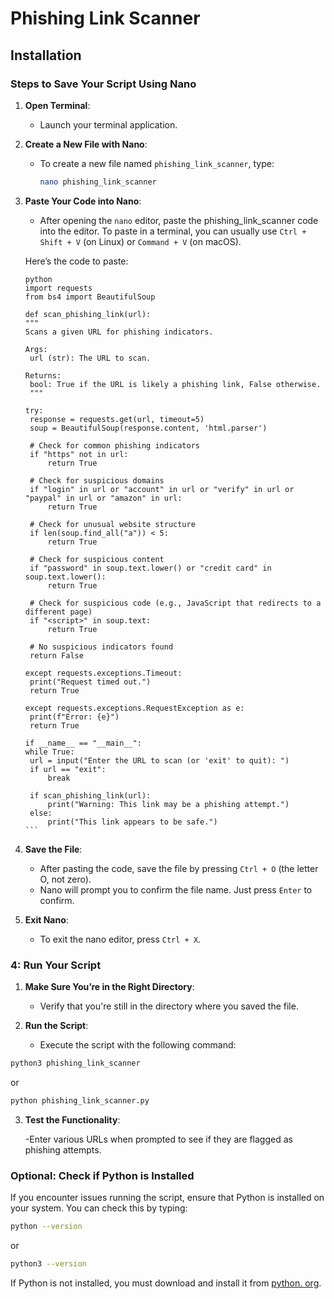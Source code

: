 # Phishing Link Scanner

## Installation 

### Steps to Save Your Script Using Nano

1. **Open Terminal**:
   - Launch your terminal application.

2. **Create a New File with Nano**:
   - To create a new file named `phishing_link_scanner`, type:
     ```bash
     nano phishing_link_scanner
     ```

3. **Paste Your Code into Nano**:
   - After opening the `nano` editor, paste the phishing_link_scanner code into the editor. To paste in a terminal, you can usually use `Ctrl + Shift + V` (on Linux) or `Command + V` (on macOS).

   Here’s the code to paste:

       
       python
       import requests  
       from bs4 import BeautifulSoup  

       def scan_phishing_link(url):  
       """  
       Scans a given URL for phishing indicators.  

       Args:  
        url (str): The URL to scan.  

       Returns:  
        bool: True if the URL is likely a phishing link, False otherwise.  
        """  

       try:  
        response = requests.get(url, timeout=5)  
        soup = BeautifulSoup(response.content, 'html.parser')  

        # Check for common phishing indicators  
        if "https" not in url:  
            return True  

        # Check for suspicious domains  
        if "login" in url or "account" in url or "verify" in url or "paypal" in url or "amazon" in url:  
            return True  

        # Check for unusual website structure  
        if len(soup.find_all("a")) < 5:  
            return True  

        # Check for suspicious content  
        if "password" in soup.text.lower() or "credit card" in soup.text.lower():  
            return True  

        # Check for suspicious code (e.g., JavaScript that redirects to a different page)  
        if "<script>" in soup.text:  
            return True  

        # No suspicious indicators found  
        return False  

       except requests.exceptions.Timeout:  
        print("Request timed out.")  
        return True  

       except requests.exceptions.RequestException as e:  
        print(f"Error: {e}")  
        return True  

       if __name__ == "__main__":  
       while True:  
        url = input("Enter the URL to scan (or 'exit' to quit): ")  
        if url == "exit":  
            break  

        if scan_phishing_link(url):  
            print("Warning: This link may be a phishing attempt.")  
        else:  
            print("This link appears to be safe.")  
       ```

4. **Save the File**:
   - After pasting the code, save the file by pressing `Ctrl + O` (the letter O, not zero).
   - Nano will prompt you to confirm the file name. Just press `Enter` to confirm.

5. **Exit Nano**:
   - To exit the nano editor, press `Ctrl + X`.

### 4: Run Your Script

1. **Make Sure You’re in the Right Directory**:
   - Verify that you're still in the directory where you saved the file.

2. **Run the Script**:
   - Execute the script with the following command:
```bash
python3 phishing_link_scanner
```
or
```bash
python phishing_link_scanner.py
```


3. **Test the Functionality**:
   
   -Enter various URLs when prompted to see if they are flagged as phishing attempts.


### Optional: Check if Python is Installed

If you encounter issues running the script, ensure that Python is installed on your system. You can check this by typing:

```bash
python --version
```
or
```bash
python3 --version
```

If Python is not installed, you must download and install it from [python. org](https://www.python.org/downloads/).


